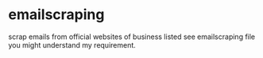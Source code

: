 # emailscraping
scrap emails from official websites of business listed 
see emailscraping file you might understand my requirement.
